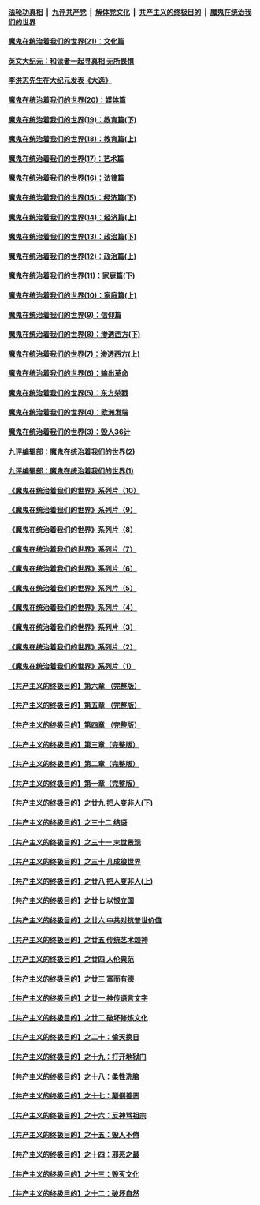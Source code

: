 

####  [法轮功真相](../../../../basic/blob/master/README.md?t=12260602) &nbsp;|&nbsp; [九评共产党](../../../../9ping.md/blob/master/README.md?t=12260602) &nbsp;|&nbsp; [解体党文化](../../../../jtdwh.md/blob/master/README.md?t=12260602)  &nbsp;|&nbsp; [共产主义的终极目的](../../../../gczydzjmd.md/blob/master/README.md?t=12260602) &nbsp;|&nbsp; [魔鬼在统治我们的世界](../../../../mgztzwmdsj.md/blob/master/README.md?t=12260602) 

#### [魔鬼在统治着我们的世界(21)：文化篇](../pages/nsc422/n10597706.md?t=12260602) 

#### [英文大纪元：和读者一起寻真相 无所畏惧](../pages/nsc422/n12542027.md?t=12260602) 

#### [李洪志先生在大纪元发表《大选》](../pages/nsc422/n12534746.md?t=12260602) 

#### [魔鬼在统治着我们的世界(20)：媒体篇](../pages/nsc422/n10586579.md?t=12260602) 

#### [魔鬼在统治着我们的世界(19)：教育篇(下)](../pages/nsc422/n10564808.md?t=12260602) 

#### [魔鬼在统治着我们的世界(18)：教育篇(上)](../pages/nsc422/n10526970.md?t=12260602) 

#### [魔鬼在统治着我们的世界(17)：艺术篇](../pages/nsc422/n10499093.md?t=12260602) 

#### [魔鬼在统治着我们的世界(16)：法律篇](../pages/nsc422/n10485969.md?t=12260602) 

#### [魔鬼在统治着我们的世界(15)：经济篇(下)](../pages/nsc422/n10469975.md?t=12260602) 

#### [魔鬼在统治着我们的世界(14)：经济篇(上)](../pages/nsc422/n10457370.md?t=12260602) 

#### [魔鬼在统治着我们的世界(13)：政治篇(下)](../pages/nsc422/n10448270.md?t=12260602) 

#### [魔鬼在统治着我们的世界(12)：政治篇(上)](../pages/nsc422/n10444576.md?t=12260602) 

#### [魔鬼在统治着我们的世界(11)：家庭篇(下)](../pages/nsc422/n10440961.md?t=12260602) 

#### [魔鬼在统治着我们的世界(10)：家庭篇(上)](../pages/nsc422/n10435448.md?t=12260602) 

#### [魔鬼在统治着我们的世界(9)：信仰篇](../pages/nsc422/n10432159.md?t=12260602) 

#### [魔鬼在统治着我们的世界(8)：渗透西方(下)](../pages/nsc422/n10429603.md?t=12260602) 

#### [魔鬼在统治着我们的世界(7)：渗透西方(上)](../pages/nsc422/n10426013.md?t=12260602) 

#### [魔鬼在统治着我们的世界(6)：输出革命](../pages/nsc422/n10421536.md?t=12260602) 

#### [魔鬼在统治着我们的世界(5)：东方杀戮](../pages/nsc422/n10417707.md?t=12260602) 

#### [魔鬼在统治着我们的世界(4)：欧洲发端](../pages/nsc422/n10414890.md?t=12260602) 

#### [魔鬼在统治着我们的世界(3)：毁人36计](../pages/nsc422/n10411583.md?t=12260602) 

#### [九评编辑部：魔鬼在统治着我们的世界(2)](../pages/nsc422/n10410036.md?t=12260602) 

#### [九评编辑部：魔鬼在统治着我们的世界(1)](../pages/nsc422/n10406825.md?t=12260602) 

#### [《魔鬼在统治着我们的世界》系列片（10）](../pages/nsc422/n12292670.md?t=12260602) 

#### [《魔鬼在统治着我们的世界》系列片（9）](../pages/nsc422/n12290859.md?t=12260602) 

#### [《魔鬼在统治着我们的世界》系列片（8）](../pages/nsc422/n12287445.md?t=12260602) 

#### [《魔鬼在统治着我们的世界》系列片（7）](../pages/nsc422/n12283425.md?t=12260602) 

#### [《魔鬼在统治着我们的世界》系列片（6）](../pages/nsc422/n12282314.md?t=12260602) 

#### [《魔鬼在统治着我们的世界》系列片（5）](../pages/nsc422/n12281419.md?t=12260602) 

#### [《魔鬼在统治着我们的世界》系列片（4）](../pages/nsc422/n12274024.md?t=12260602) 

#### [《魔鬼在统治着我们的世界》系列片（3）](../pages/nsc422/n12271322.md?t=12260602) 

#### [《魔鬼在统治着我们的世界》系列片（2）](../pages/nsc422/n12269049.md?t=12260602) 

#### [《魔鬼在统治着我们的世界》系列片（1）](../pages/nsc422/n12267575.md?t=12260602) 

#### [【共产主义的终极目的】第六章 （完整版）](../pages/nsc422/n11428913.md?t=12260602) 

#### [【共产主义的终极目的】第五章 （完整版）](../pages/nsc422/n11428912.md?t=12260602) 

#### [【共产主义的终极目的】第四章 （完整版）](../pages/nsc422/n11428907.md?t=12260602) 

#### [【共产主义的终极目的】第三章（完整版）](../pages/nsc422/n11428848.md?t=12260602) 

#### [【共产主义的终极目的】第二章（完整版）](../pages/nsc422/n11428831.md?t=12260602) 

#### [【共产主义的终极目的】第一章（完整版）](../pages/nsc422/n11417651.md?t=12260602) 

#### [【共产主义的终极目的】之廿九 把人变非人(下)](../pages/nsc422/n11344140.md?t=12260602) 

#### [【共产主义的终极目的】之三十二 结语](../pages/nsc422/n11360535.md?t=12260602) 

#### [【共产主义的终极目的】之三十一 末世景观](../pages/nsc422/n11351129.md?t=12260602) 

#### [【共产主义的终极目的】之三十 几成狼世界](../pages/nsc422/n11348280.md?t=12260602) 

#### [【共产主义的终极目的】之廿八 把人变非人(上)](../pages/nsc422/n11340492.md?t=12260602) 

#### [【共产主义的终极目的】之廿七 以恨立国](../pages/nsc422/n11336944.md?t=12260602) 

#### [【共产主义的终极目的】之廿六 中共对抗普世价值](../pages/nsc422/n11324785.md?t=12260602) 

#### [【共产主义的终极目的】之廿五 传统艺术颂神](../pages/nsc422/n11296396.md?t=12260602) 

#### [【共产主义的终极目的】之廿四 人伦典范](../pages/nsc422/n11296397.md?t=12260602) 

#### [【共产主义的终极目的】之廿三 富而有德](../pages/nsc422/n11283598.md?t=12260602) 

#### [【共产主义的终极目的】之廿一 神传语言文字](../pages/nsc422/n11263265.md?t=12260602) 

#### [【共产主义的终极目的】之廿二 破坏修炼文化](../pages/nsc422/n11245728.md?t=12260602) 

#### [【共产主义的终极目的】之二十：偷天换日](../pages/nsc422/n11238846.md?t=12260602) 

#### [【共产主义的终极目的】之十九：打开地狱门](../pages/nsc422/n11206376.md?t=12260602) 

#### [【共产主义的终极目的】之十八：柔性洗脑](../pages/nsc422/n11199994.md?t=12260602) 

#### [【共产主义的终极目的】之十七：颠倒善恶](../pages/nsc422/n11179782.md?t=12260602) 

#### [【共产主义的终极目的】之十六：反神骂祖宗](../pages/nsc422/n11166798.md?t=12260602) 

#### [【共产主义的终极目的】之十五：毁人不倦](../pages/nsc422/n11166792.md?t=12260602) 

#### [【共产主义的终极目的】之十四：邪恶之最](../pages/nsc422/n11150249.md?t=12260602) 

#### [【共产主义的终极目的】之十三：毁灭文化](../pages/nsc422/n11135227.md?t=12260602) 

#### [【共产主义的终极目的】之十二：破坏自然](../pages/nsc422/n11135214.md?t=12260602) 

